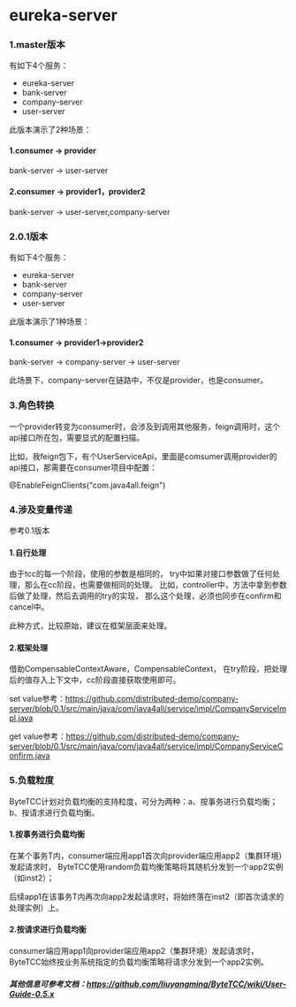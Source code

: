 # eureka-server

### 1.master版本
有如下4个服务：
- eureka-server
- bank-server
- company-server
- user-server

此版本演示了2种场景：
#### 1.consumer -> provider
bank-server -> user-server
#### 2.consumer -> provider1，provider2
bank-server -> user-server,company-server

### 2.0.1版本
有如下4个服务：
- eureka-server
- bank-server
- company-server
- user-server

此版本演示了1种场景：
#### 1.consumer -> provider1->provider2
bank-server -> company-server -> user-server

此场景下，company-server在链路中，不仅是provider，也是consumer。


### 3.角色转换
一个provider转变为consumer时，会涉及到调用其他服务，feign调用时，这个api接口所在包，需要显式的配置扫描。

比如，我feign包下，有个UserServiceApi，里面是comsumer调用provider的api接口，那需要在consumer项目中配置：

@EnableFeignClients("com.java4all.feign")

### 4.涉及变量传递
参考0.1版本
#### 1.自行处理
由于tcc的每一个阶段，使用的参数是相同的，
try中如果对接口参数做了任何处理，那么在cc阶段，也需要做相同的处理。
比如，controller中，方法中拿到参数后做了处理，然后去调用的try的实现，
那么这个处理，必须也同步在confirm和cancel中。

此种方式，比较原始，建议在框架层面来处理。

#### 2.框架处理
借助CompensableContextAware，CompensableContext，
在try阶段，把处理后的值存入上下文中，cc阶段直接获取使用即可。

set value参考：https://github.com/distributed-demo/company-server/blob/0.1/src/main/java/com/java4all/service/impl/CompanyServiceImpl.java

get value参考：https://github.com/distributed-demo/company-server/blob/0.1/src/main/java/com/java4all/service/impl/CompanyServiceConfirm.java

### 5.负载粒度
ByteTCC计划对负载均衡的支持粒度，可分为两种：a、按事务进行负载均衡；b、按请求进行负载均衡。
#### 1.按事务进行负载均衡
在某个事务T内，consumer端应用app1首次向provider端应用app2（集群环境）发起请求时，
ByteTCC使用random负载均衡策略将其随机分发到一个app2实例（如inst2）；

后续app1在该事务T内再次向app2发起请求时，将始终落在inst2（即首次请求的处理实例）上。
#### 2.按请求进行负载均衡
consumer端应用app1向provider端应用app2（集群环境）发起请求时，
ByteTCC始终按业务系统指定的负载均衡策略将请求分发到一个app2实例。


##### 其他信息可参考文档：https://github.com/liuyangming/ByteTCC/wiki/User-Guide-0.5.x
